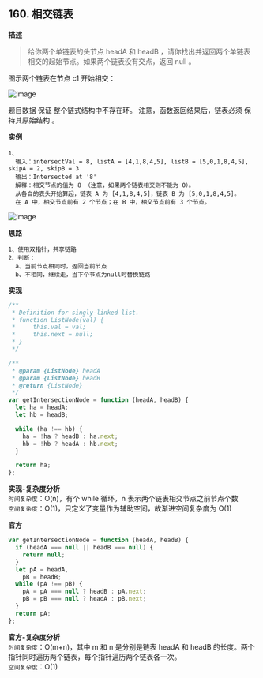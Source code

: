 ## 160. 相交链表

**描述**

> 给你两个单链表的头节点 headA 和 headB ，请你找出并返回两个单链表相交的起始节点。如果两个链表没有交点，返回 null 。

图示两个链表在节点 c1 开始相交：

![image](https://assets.leetcode-cn.com/aliyun-lc-upload/uploads/2018/12/14/160_statement.png)

题目数据 保证 整个链式结构中不存在环。
注意，函数返回结果后，链表必须 保持其原始结构 。

**实例**

```
1、
  输入：intersectVal = 8, listA = [4,1,8,4,5], listB = [5,0,1,8,4,5], skipA = 2, skipB = 3
  输出：Intersected at '8'
  解释：相交节点的值为 8 （注意，如果两个链表相交则不能为 0）。
  从各自的表头开始算起，链表 A 为 [4,1,8,4,5]，链表 B 为 [5,0,1,8,4,5]。
  在 A 中，相交节点前有 2 个节点；在 B 中，相交节点前有 3 个节点。
```

![image](https://assets.leetcode-cn.com/aliyun-lc-upload/uploads/2018/12/14/160_example_1.png)

**思路**

```
1、使用双指针，共享链路
2、判断：
  a、当前节点相同时，返回当前节点
  b、不相同，继续走，当下个节点为null时替换链路
```

**实现**

```js
/**
 * Definition for singly-linked list.
 * function ListNode(val) {
 *     this.val = val;
 *     this.next = null;
 * }
 */

/**
 * @param {ListNode} headA
 * @param {ListNode} headB
 * @return {ListNode}
 */
var getIntersectionNode = function (headA, headB) {
  let ha = headA;
  let hb = headB;

  while (ha !== hb) {
    ha = !ha ? headB : ha.next;
    hb = !hb ? headA : hb.next;
  }

  return ha;
};
```

**实现-复杂度分析**  
`时间复杂度`：O(n)，有个 while 循环，n 表示两个链表相交节点之前节点个数  
`空间复杂度`：O(1)，只定义了变量作为辅助空间，故渐进空间复杂度为 O(1)

**官方**

```js
var getIntersectionNode = function (headA, headB) {
  if (headA === null || headB === null) {
    return null;
  }
  let pA = headA,
    pB = headB;
  while (pA !== pB) {
    pA = pA === null ? headB : pA.next;
    pB = pB === null ? headA : pB.next;
  }
  return pA;
};
```

**官方-复杂度分析**  
`时间复杂度`：O(m+n)，其中 m 和 n 是分别是链表 headA 和 headB 的长度。两个指针同时遍历两个链表，每个指针遍历两个链表各一次。  
`空间复杂度`：O(1)
